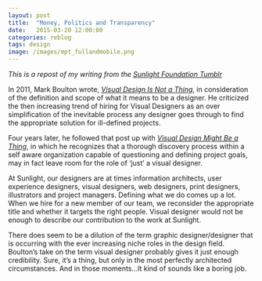 ```yaml
---
layout: post
title:  "Money, Politics and Transparency"
date:   2015-03-20 12:00:00
categories: reblog
tags: design
image: /images/mpt_fullandmobile.png
---
```

<aside><em>This is a repost of my writing from the <a target="_blank" href="http://sunfoundation.tumblr.com/">Sunlight Foundation Tumblr</em></a></aside>
<p>In 2011, Mark Boulton wrote, <a href="http://www.markboulton.co.uk/journal/visual-design-is-not-a-thing"><i>Visual Design Is Not a Thing</i></a>, in consideration of the definition and scope of what it means to be a designer. He criticized the then increasing trend of hiring for Visual Designers as an over simplification of the inevitable process any designer goes through to find the appropriate solution for ill-defined projects.<br></p>

<p>Four years later, he followed that post up with <a href="http://markboulton.co.uk/journal/visual-design-might-be-a-thing"><i>Visual Design Might Be a Thing</i></a>, in which he recognizes that a thorough discovery process within a self aware organization capable of questioning and defining project goals, may in fact leave room for the role of ‘just’ a visual designer.</p>

<p>At Sunlight, our designers are at times information architects, user experience designers, visual designers, web designers, print designers, illustrators and project managers. Defining what we do comes up a lot. When we hire for a new member of our team, we reconsider the appropriate title and whether it targets the right people. Visual designer would not be enough to describe our contribution to the work at Sunlight.</p><p>There does seem to be a dilution of the term graphic designer/designer that is occurring with the ever increasing niche roles in the design field. Boulton’s take on the term visual designer probably gives it just enough credibility. Sure, it’s a thing, but only in the most perfectly architected circumstances. And in those moments…It kind of sounds like a boring job.</p>

